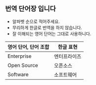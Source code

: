 ## 번역 단어장 입니다

* 알파벳 순으로 적어주세요.
* 무리하게 한글로 번역을 하지 않습니다.
* 잘 이해되는 영어 단어는 그대로 사용하니다.

| 영어 단어, 단어 조합  | 한글 표현 |
|--|--|
| Enterprise  | 엔터프라이즈 |
| Open Source | 오픈소스 |
| Software    | 소프트웨어 |
